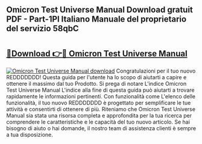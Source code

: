 ## Omicron Test Universe Manual Download gratuit PDF - Part-1Pl Italiano Manuale del proprietario del servizio 58qbC

# <h2><a href="http://dfa4ei.blite.top/?on=Omicron+Test+Universe+Manual">🔗Download 👉🔴 Omicron Test Universe Manual</a></h2>

[![Omicron Test Universe Manual download](https://i.imgur.com/lujVjoI.png)](http://dfa4ei.blite.top/?on=Omicron+Test+Universe+Manual)
Congratulazioni per il tuo nuovo REDDDDDDD! Questa guida per l'utente ha lo scopo di aiutarti a capire e ottenere il massimo dal tuo Prodotto. Si prega di notare L'indice Omicron Test Universe Manual L'indice alla fine di questa guida può aiutarti a trovare rapidamente le informazioni pertinenti. Con funzionalità come L'elenco delle funzionalità, il tuo nuovo REDDDDDDD è progettato per semplificare le tue attività e consentirti di ottenere di più. Riteniamo che Omicron Test Universe Manual sia stata una risorsa completa e approfondita per la tua ricerca per comprendere le caratteristiche e le capacità del tuo nuovo articolo. Se hai bisogno di aiuto o hai domande, il nostro team di assistenza clienti è sempre a tua disposizione.
